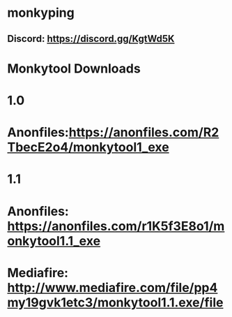 # monkyping

Discord: https://discord.gg/KgtWd5K
-------------------------------------------
# Monkytool Downloads
#
# 1.0
# Anonfiles:https://anonfiles.com/R2TbecE2o4/monkytool1_exe

# 1.1
# Anonfiles: https://anonfiles.com/r1K5f3E8o1/monkytool1.1_exe
# Mediafire: http://www.mediafire.com/file/pp4my19gvk1etc3/monkytool1.1.exe/file
